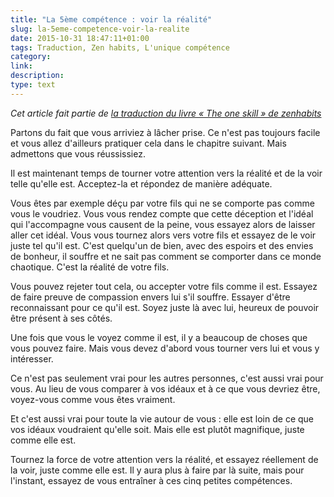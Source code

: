```yaml
---
title: "La 5ème compétence : voir la réalité"
slug: la-5eme-competence-voir-la-realite
date: 2015-10-31 18:47:11+01:00
tags: Traduction, Zen habits, L'unique compétence
category: 
link: 
description: 
type: text
---
```


_Cet article fait partie de [la traduction du livre « The one skill » de zenhabits](/blog/traduction-du-livre-the-one-skill-de-zenhabits/)_

Partons du fait que vous arriviez à lâcher prise. Ce n'est pas toujours facile et vous allez d'ailleurs pratiquer cela dans le chapitre suivant. Mais admettons que vous réussissiez.<!-- TEASER_END -->

Il est maintenant temps de tourner votre attention vers la réalité et de la voir telle qu'elle est. Acceptez-la et répondez de manière adéquate.

Vous êtes par exemple déçu par votre fils qui ne se comporte pas comme vous le voudriez. Vous vous rendez compte que cette déception et l'idéal qui l'accompagne vous causent de la peine, vous essayez alors de laisser aller cet idéal. Vous vous tournez alors vers votre fils et essayez de le voir juste tel qu'il est. C'est quelqu'un de bien, avec des espoirs et des envies de bonheur, il souffre et ne sait pas comment se comporter dans ce monde chaotique. C'est la réalité de votre fils.

Vous pouvez rejeter tout cela, ou accepter votre fils comme il est. Essayez de faire preuve de compassion envers lui s'il souffre. Essayer d'être reconnaissant pour ce qu'il est. Soyez juste là avec lui, heureux de pouvoir être présent à ses côtés.

Une fois que vous le voyez comme il est, il y a beaucoup de choses que vous pouvez faire. Mais vous devez d'abord vous tourner vers lui et vous y intéresser.

Ce n'est pas seulement vrai pour les autres personnes, c'est aussi vrai pour vous. Au lieu de vous comparer à vos idéaux et à ce que vous devriez être, voyez-vous comme vous êtes vraiment.

Et c'est aussi vrai pour toute la vie autour de vous : elle est loin de ce que vos idéaux voudraient qu'elle soit. Mais elle est plutôt magnifique, juste comme elle est.

Tournez la force de votre attention vers la réalité, et essayez réellement de la voir, juste comme elle est. Il y aura plus à faire par là suite, mais pour l'instant, essayez de vous entraîner à ces cinq petites compétences.

